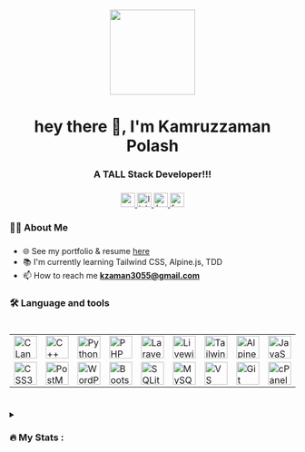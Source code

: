 ###
<div align="center">
  <img height="150" src="https://camo.githubusercontent.com/e3d1fea4eac3fce0a73c2e788d8dbcb42c28dea93c35b2eb1b014fc2c664e560/68747470733a2f2f6d656469612e67697068792e636f6d2f6d656469612f517670715443694563777476783677774a4b2f67697068792e676966"/>
</div>

<h1 align="center">hey there 👋, I'm Kamruzzaman Polash</h1>

###

<h3 align="center">A TALL Stack Developer!!!</h3>

###

<div align="center">
<a href="mailto:kzaman3055@gmail.com">
    <img src="https://img.shields.io/static/v1?message=Gmail&logo=gmail&label=&color=D14836&logoColor=white&labelColor=&style=for-the-badge" height="25" alt="gmail logo"  />
  </a>
  <a href="https://www.linkedin.com/in/kzaman3055/" target="_blank">
    <img src="https://img.shields.io/static/v1?message=LinkedIn&logo=linkedin&label=&color=0077B5&logoColor=white&labelColor=&style=for-the-badge" height="25" alt="linkedin logo"  />
  </a>
  <a href="https://www.hackerrank.com/profile/kzaman3055" target="_blank">
    <img src="https://img.shields.io/static/v1?message=HackerRank&logo=hackerrank&label=&color=2EC866&logoColor=white&labelColor=&style=for-the-badge" height="25" alt="hackerrank logo"  />
  </a>
  <a href="https://www.facebook.com/p0la5h/" target="_blank">
  <img src="https://img.shields.io/static/v1?message=Facebook&logo=facebook&label=&color=1877F2&logoColor=white&labelColor=&style=for-the-badge" height="25" alt="facebook logo"  />
  </a>

</div>

###

<h3 align="left">👩‍💻  About Me</h3>

###
  - 🌐 See my portfolio & resume [here](https://kzaman3055.github.io/)
  - 📚 I'm currently learning Tailwind CSS, Alpine.js, TDD
  -  📫 How to reach me **kzaman3055@gmail.com**

###

<h3 align="left">🛠 Language and tools</h3>

###

<div align="center" style="display: flex; flex-direction: column; align-items: center; justify-content: center;">
    <table>
        <!-- Row 1 -->
        <tr>
            <td><img src="https://github.com/kzaman3055/kzaman3055/blob/main/assets/1.svg" title="C Language" height="40" /></td>
            <td><img src="https://github.com/kzaman3055/kzaman3055/blob/main/assets/2.svg" title="C++ Language" height="40" /></td>
            <td><img src="https://github.com/kzaman3055/kzaman3055/blob/main/assets/3.svg" title="Python Language" height="40" /></td>
            <td><img src="https://github.com/kzaman3055/kzaman3055/blob/main/assets/4.svg" title="PHP Language" height="40" /></td>
            <td><img src="https://github.com/kzaman3055/kzaman3055/blob/main/assets/5.svg" title="Laravel Framework" height="40" /></td>
            <td><img src="https://github.com/kzaman3055/kzaman3055/blob/main/assets/6.svg" title="Livewire" height="40" /></td>
            <td><img src="https://github.com/kzaman3055/kzaman3055/blob/main/assets/7.svg" title="Tailwind CSS" height="40" /></td>
            <td><img src="https://github.com/kzaman3055/kzaman3055/blob/main/assets/8.svg" title="Alpine.js" height="40" /></td>
            <td><img src="https://github.com/kzaman3055/kzaman3055/blob/main/assets/9.svg" title="JavaScript" height="40" /></td>
            <td><img src="https://github.com/kzaman3055/kzaman3055/blob/main/assets/10.svg" title="HTML5" height="40" /></td>
        </tr>
        <!-- Row 2 -->
        <tr>
            <td><img src="https://github.com/kzaman3055/kzaman3055/blob/main/assets/11.svg" title="CSS3" height="40" /></td>
            <td><img src="https://github.com/kzaman3055/kzaman3055/blob/main/assets/12.svg" title="PostMan" height="40" /></td>
            <td><img src="https://github.com/kzaman3055/kzaman3055/blob/main/assets/13.svg" title="WordPress" height="40" /></td>
            <td><img src="https://github.com/kzaman3055/kzaman3055/blob/main/assets/14.svg" title="Bootstrap" height="40" /></td>
            <td><img src="https://github.com/kzaman3055/kzaman3055/blob/main/assets/15.svg" title="SQLite" height="40" /></td>
            <td><img src="https://github.com/kzaman3055/kzaman3055/blob/main/assets/16.svg" title="MySQL" height="40" /></td>
            <td><img src="https://github.com/kzaman3055/kzaman3055/blob/main/assets/17.svg" title="VS Code" height="40" /></td>
            <td><img src="https://github.com/kzaman3055/kzaman3055/blob/main/assets/18.svg" title="Git" height="40" /></td>
            <td><img src="https://github.com/kzaman3055/kzaman3055/blob/main/assets/19.svg" title="cPanel" height="40" /></td>
            <td><img src="https://github.com/kzaman3055/kzaman3055/blob/main/assets/20.svg" title="Linux" height="40" /></td>
        </tr>
    </table>
</div>


###


<details> 
  <summary> <h3 align="left">🔥   My Stats :</h3> </summary>

###

<div align="center">
  <img src="https://github-readme-stats.vercel.app/api?username=kzaman3055&hide_title=false&hide_rank=false&show_icons=true&include_all_commits=true&count_private=true&disable_animations=false&theme=dracula&locale=en&hide_border=false&order=1" height="150" alt="stats graph"  />
  <img src="https://github-readme-stats.vercel.app/api/top-langs?username=kzaman3055&locale=en&hide_title=false&layout=compact&card_width=320&langs_count=5&theme=dracula&hide_border=false&order=2" height="150" alt="languages graph"  />
  <img src="https://streak-stats.demolab.com?user=kzaman3055&locale=en&mode=daily&theme=dracula&hide_border=false&border_radius=5&order=3" height="150" alt="streak graph"  />
</div>

###
</details> 
